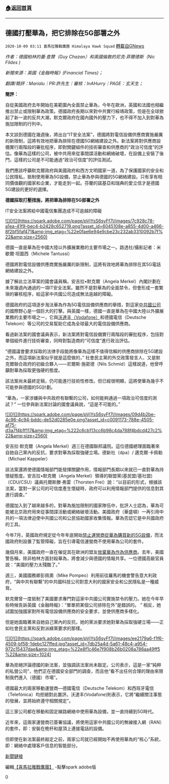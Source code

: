 ###  [:house:返回首頁](https://github.com/ourhimalayas/txt)
---

## 德國打壓華為，把它排除在5G部署之外
`2020-10-09 03:11 喜馬拉雅戰鷹團 Himalaya Hawk Squad` [轉載自GNews](https://gnews.org/zh-hant/412703/)

*作者：德國柏林的蓋·查贊（Guy Chazan）和英國倫敦的尼克·菲爾德斯（Nic Fildes )*

*新聞來源：英國《金融時報》(Financial Times)；*

*翻譯/簡評：Marialu｜PR:許先生｜審核：InAHurry｜PAGE：玄天生；*

**簡評：**

自從美國政府去年開始在美範圍內全面禁止華為，今年在歐洲，英國和法國也相繼推出禁止或限制華為政策。德國政府長期以來對中共實行綏靖政策，但是在全球掀起了新一波的反共大潮，默克爾政府在國內國外的壓力下，也不得不加入到對華為施加限制的行列中。

本文談到德國在幾週後，將出台“IT安全法案”，德國將對電信設備供應商實施嚴厲的新限制，這將有效地把華為排除在德國5G網絡建設之外。新法案將對供應商設備實行兩階段的審批程序，即對關鍵組件的技術審查和供應商的“政治可信度”的評估。像華為這樣的公司，被中共用來從事間諜活動和網絡破壞，在設備上安裝了後門，這樣的公司是不可能通過“政治可信度”的評估測試。

我們應該呼籲默克爾政府與美國政府和西方文明國家一道，為了保護國家的安全和公民隱私，抵制使用華為5G設備，禁止華為參與德國的5G網絡建設。只有享有相同價值觀的國家和企業，才能走到一起。芬蘭的諾基亞和瑞典的愛立信才是德國5G建設的更好的選擇。

**德國採取打壓措施，將把華為排除在5G部署之外**

IT安全法案將給中國電信集團造成不可逾越的障礙

[!\[\]()!\[\](https://spark.adobe.com/page/pVjYsS6syFf7l/images/7c928c78-a1ea-41f9-bec4-b2428c652719.png?asset_id=6045108e-a855-4d00-a466-8f2bf5faf471&amp;img_etag=%22e0fae6e94e9cbe23c232ab3310092b7f%22&amp;size=2560)](https://spark.adobe.com/page/pVjYsS6syFf7l/images/7c928c78-a1ea-41f9-bec4-b2428c652719.png?asset_id=6045108e-a855-4d00-a466-8f2bf5faf471&amp;img_etag=%22e0fae6e94e9cbe23c232ab3310092b7f%22&amp;size=1024)

德國一直是華為在中國大陸以外擴展業務的主要市場之一。路透社/攝影記者：米歇爾·坦圖西（Michele Tantussi）

德國將對電信設備供應商實施嚴厲的新限制，這將有效地將華為排除在其5G電話網絡建設之外。

據了解此立法草案的國會議員稱，安吉拉•默克爾（Angela Merkel）內閣計劃在未來幾週內通過的一項IT安全法案。雖然不是對華為的全面禁令，但會形成一套繁瑣的審核程序，給這家中共國公司造成無法逾越的障礙。

德國政府的這項逐步淘汰華為作為5G電信設備供應商的舉措，對這家[中共國公司](https://www.ft.com/content/209aa050-6e9c-4ba0-b83c-ac8df0bb4f86)的國際野心是一個巨大的打擊。與英國一樣，德國一直是華為在中國大陸以外擴展業務的主要市場之一，它與[沃達丰（Vodafone）](https://www.ft.com/content/ffef5154-cfa3-4e45-9d54-fccda4130dde)和德國電信（Deutsche Telekom）等公司的交易幫助它成為全球最大的電信設備供應商。

看過新法案的國會議員表示，新法案將對電信設備實行兩階段的審批程序，包括對單個組件進行技術審查，同時對製造商的“可信度”進行政治評估。

“德國議會要求採取的法律手段能將像華為這樣不值得信賴的供應商排除在5G建設之外，而這項新法案似乎就是這麼做的，” 社會民主黨的外交政策發言人、又是默克爾聯合政府的初級合夥人——尼爾斯·施密德（Nils Schmid）這樣說道，他曾呼籲對華為採取更強硬的態度。

該法案尚未最終定稿，仍可能進行技術性修改。但已經很明顯，這將使華為幾乎不可能參與德國的5G計劃。

“華為，一家涉嫌與中共政府有聯繫的公司，如何能夠通過一項政治可信度的測試？” 一位參與新法案討論的國會議員說，“這是不可能的。”

[!\[\]()!\[\](https://spark.adobe.com/page/pVjYsS6syFf7l/images/09d4b2be-4c96-4c94-bddc-de52d0285e0e.png?asset_id=c0091173-788e-4505-af75-d3a7f4b1f117&amp;img_etag=%222c6cb113cc6b98c4da788f4bdcd427c2%22&amp;size=2560)](https://spark.adobe.com/page/pVjYsS6syFf7l/images/09d4b2be-4c96-4c94-bddc-de52d0285e0e.png?asset_id=c0091173-788e-4505-af75-d3a7f4b1f117&amp;img_etag=%222c6cb113cc6b98c4da788f4bdcd427c2%22&amp;size=1024)

安吉拉·默克爾（Angela Merkel）週三在德國聯邦議院。這位德國總理面臨著來自她自己黨內的反抗，要求對華為採取強硬立場。德新社（dpa）/ 邁克爾·卡佩勒（Michael Kappeler）

該法案還將使德國情報部門能發揮關鍵作用，情報部門長期以來就已一直對華為持懷疑態度。安吉拉•默克爾（Angela Merkel）領導的聯盟黨(基民盟/基社盟)（CDU/CSU）議員托爾斯滕·弗雷（Thorsten Frei）說：“以目前的形式，根據該法案，當對一家公司的可信度產生懷疑時，政府可以利用情報部門提供的信息對其進行調查。”

德國加入到了越來越多的，對華為施加限制的國家隊伍中，批評人士認為，華為可能被北京政府用來從事間諜活動或網絡破壞活動。美國政府（華盛頓）一再引用中共的一項法律迫使中共國公司和公民協助國家收集情報。華為否認它是中共國政府的工具。

今年7月，英國政府規定從今年年底開始[禁止運營商從華為購買新的5G設備](https://www.ft.com/content/abadf6d9-361f-40d4-a7f2-fdd734e8fdf7)，而法國政府則設置了監管障礙，旨在引導電信運營商不使用華為公司的套件。

幾個月來，美國政府一直在催促其在歐洲的盟友[放棄華為作為供應商](https://www.ft.com/content/b6e8cbd3-88dd-4212-b98d-58c7bf0334ce)。去年，美國警告稱，除非柏林方面封殺華為，將會減少與德國的情報共享。一位德國高級官員說：“美國的壓力太殘酷了。”

週三，美國國務卿彭佩奧（Mike Pompeo）利用前往羅馬的機會警告意大利政府，“與中共有聯繫”的中共國科技公司對意大利的國家安全和公民隱私是一種威脅。

默克爾曾一度抵制了美國要求專門對這家中共國公司實施禁令的壓力。她在今年早些時候告訴英國《金融時報》：“單單把某個公司排除在外”是錯誤的。 ” 相反，她試圖加強國家對所有電信設備供應商的安全要求，並使供應商多樣化。

但是她面臨著來自她自己黨內的反抗，她的黨派要求她對華為採取強硬立場——正如社會民主黨和反對派綠黨要求的那樣。

[!\[\]()!\[\](https://spark.adobe.com/page/pVjYsS6syFf7l/images/ee2179a6-f1f6-4509-bf58-1debc127ffed.jpg?asset_id=7db25a4d-5a61-48c4-a954-972c15437dae&amp;img_etag=%22e8f1c46e7f908b26b0208a786aa49ff5%22&amp;size=1024)](https://spark.adobe.com/page/pVjYsS6syFf7l/images/ee2179a6-f1f6-4509-bf58-1debc127ffed.jpg?asset_id=7db25a4d-5a61-48c4-a954-972c15437dae&amp;img_etag=%22e8f1c46e7f908b26b0208a786aa49ff5%22&amp;size=1024)

華為拒絕評論德國的新法案，並強調該法案尚未敲定。公司表示，這是一家“純粹的私營公司”，他們正在德國安全部門的調查，而且他“看不出任何合理的理由來限制我們進入（德國）市場”。

德國最大的兩家移動運營商—德國電信（Deutsche Telekom）和西班牙電信（Telefónica）均拒絕對此置評。沃達丰(Vodafone)則表示，它將“繼續關注事態的發展，並將始終遵守相關規定”。

這三家公司都在移動和固定線路網絡中使用華為設備，並一直持續到5G時代。

近年來，這兩家運營商已簽署協議，將使用這家中共國公司的無線接入網（RAN）的套件，即：安裝在桅杆和屋頂上連接電話的設備。

但即使在新法案最終敲定之前，兩家公司就已經開始不再使用華為的“核心”系統，即：網絡中處理客戶信息的智能部分。

[新聞鏈接](https://www.ft.com/content/35197477-acef-4429-a1d8-71743ee8d8e3)

編輯[【喜馬拉雅戰鷹團】](https://spark.adobe.com/page/pVjYsS6syFf7l/) -點擊spark adobe版

0
